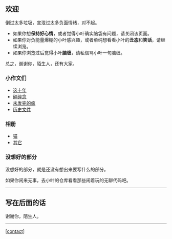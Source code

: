 ## 欢迎

倒过太多垃圾，宣泄过太多负面情绪，对不起。

- 如果你想**保持好心情**，或者觉得小叶确实脑袋有问题，请关闭该页面。
- 如果你对负能量爆棚的小叶感兴趣，或者单纯想看看小叶的**丑态**和**笑话**，请继续浏览。
- 如果你浏览过后觉得小叶**脑缠**，请私信骂小叶一句脑缠。

总之，谢谢你，陌生人，还有大家。

### 小作文们

- [这十年](sites/小作文们/这十年.md)
- [碎碎念](sites/小作文们/碎碎念.md)
- [未发完的疯](sites/小作文们/未发完的疯.md)
- [历史文件](sites/小作文们/历史文件.md)

### 相册

- [猫](/404.md)
- [其它](/404.md)

### 没想好的部分

没想好的部分，就是还没有想出来要写什么的部分。

如果你闲来无事，去小叶的仓库看看那些闹着玩的无聊代码吧。

------

## 写在后面的话

谢谢你，陌生人。

------

[[contact]](sites/contact/contact.md)
